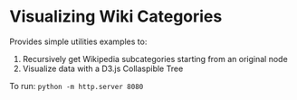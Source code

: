# Visualizing Wiki Categories

Provides simple utilities examples to: 

1. Recursively get Wikipedia subcategories starting from an original node
2. Visualize data with a D3.js Collaspible Tree 

To run: `python -m http.server 8080`